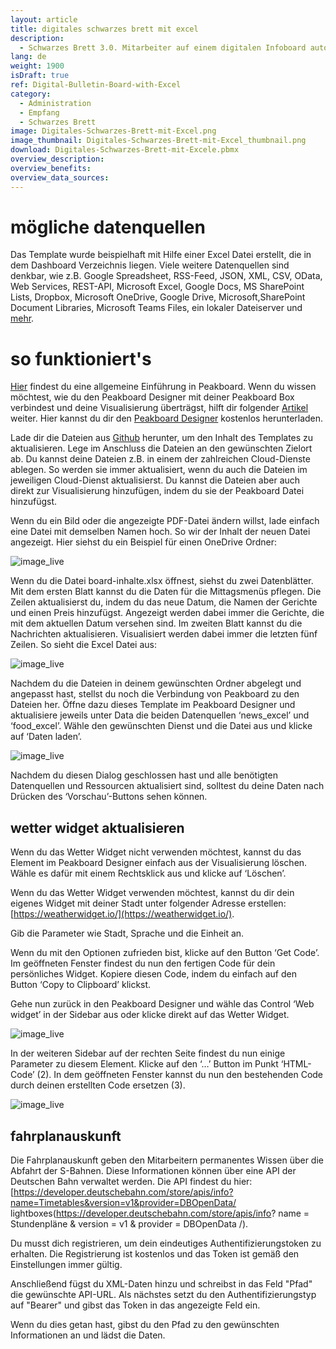 ```yaml
---
layout: article
title: digitales schwarzes brett mit excel
description: 
  - Schwarzes Brett 3.0. Mitarbeiter auf einem digitalen Infoboard automatisiert auf dem Laufenden halten. Egal ob es dabei um allgemeine Mitarbeiterinformationen, einen Newsticker, den Speiseplan in der Mensa, Schichtpläne, Ankündigungen oder aber Raumbelegungspläne am Empfang geht, du bleibst hinsichtlich der Medienformate, Darstellung und Inhalte völlig flexibel. Alle News, Bilder und PDF-Dokumente können über einen OneDrive Order verwaltet werden. Mit diesem Template steht deiner individuellen Digital Signage Anwendung nichts mehr im Weg.
lang: de
weight: 1900
isDraft: true
ref: Digital-Bulletin-Board-with-Excel
category:
  - Administration
  - Empfang
  - Schwarzes Brett
image: Digitales-Schwarzes-Brett-mit-Excel.png
image_thumbnail: Digitales-Schwarzes-Brett-mit-Excel_thumbnail.png
download: Digitales-Schwarzes-Brett-mit-Excele.pbmx
overview_description:
overview_benefits:
overview_data_sources:
---
```


# mögliche datenquellen

Das Template wurde beispielhaft mit Hilfe einer Excel Datei erstellt, die in dem Dashboard Verzeichnis liegen. Viele weitere Datenquellen sind denkbar, wie z.B. Google Spreadsheet, RSS-Feed, JSON, XML, CSV, OData, Web Services, REST-API, Microsoft Excel, Google Docs, MS SharePoint Lists, Dropbox, Microsoft OneDrive, Google Drive, Microsoft,SharePoint Document Libraries, Microsoft Teams Files, ein lokaler Dateiserver und [mehr](https://peakboard.com/datenanbindungen/).

# so funktioniert's

[Hier](https://peakboard.rocks/erste-schritte) findest du eine allgemeine Einführung in Peakboard. Wenn du wissen möchtest, wie du den Peakboard Designer mit deiner Peakboard Box verbindest und deine Visualisierung überträgst, hilft dir folgender [Artikel](https://peakboard.rocks/anschliessen) weiter. Hier kannst du dir den [Peakboard Designer](https://peakboard.com/peakboard-designer/?utm_campaign=templates&utm_medium=description_link&utm_source=templates_overview) kostenlos herunterladen.

Lade dir die Dateien aus [Github](https://github.com/Peakboard/peakboard-templates.github.io/tree/master/_templates/Digital-Bulletin-Board-with-Excel/data-files) herunter, um den Inhalt des Templates zu aktualisieren. Lege im Anschluss die Dateien an den gewünschten Zielort ab. Du kannst deine Dateien z.B. in einem der zahlreichen Cloud-Dienste ablegen. So werden sie immer aktualisiert, wenn du auch die Dateien im jeweiligen Cloud-Dienst aktualisierst. Du kannst die Dateien aber auch direkt zur Visualisierung hinzufügen, indem du sie der Peakboard Datei hinzufügst.

Wenn du ein Bild oder die angezeigte PDF-Datei ändern willst, lade einfach eine Datei mit demselben Namen hoch. So wir der Inhalt der neuen Datei angezeigt. Hier siehst du ein Beispiel für einen OneDrive Ordner:

![image_live](img/OneDrive-Data-Overview.png)

Wenn du die Datei board-inhalte.xlsx öffnest, siehst du zwei Datenblätter. Mit dem ersten Blatt kannst du die Daten für die Mittagsmenüs pflegen. Die Zeilen aktualisierst du, indem du das neue Datum, die Namen der Gerichte und einen Preis hinzufügst. Angezeigt werden dabei immer die Gerichte, die mit dem aktuellen Datum versehen sind. Im zweiten Blatt kannst du die Nachrichten aktualisieren. Visualisiert werden dabei immer die letzten fünf Zeilen. So sieht die Excel Datei aus:

![image_live](img/Excel-Data-Structure.png)

Nachdem du die Dateien in deinem gewünschten Ordner abgelegt und angepasst hast, stellst du noch die Verbindung von Peakboard zu den Dateien her. Öffne dazu dieses Template im Peakboard Designer und aktualisiere jeweils unter Data die beiden Datenquellen ‘news_excel’ und ‘food_excel’. Wähle den gewünschten Dienst und die Datei aus und klicke auf ‘Daten laden’.

![image_live](img/Excel-Data-Source-Selection.png)

Nachdem du diesen Dialog geschlossen hast und alle benötigten Datenquellen und Ressourcen aktualisiert sind, solltest du deine Daten nach Drücken des ‘Vorschau’-Buttons sehen können.

## wetter widget aktualisieren
Wenn du das Wetter Widget nicht verwenden möchtest, kannst du das Element im Peakboard Designer einfach aus der Visualisierung löschen. Wähle es dafür mit einem Rechtsklick aus und klicke auf ‘Löschen’.

Wenn du das Wetter Widget verwenden möchtest, kannst du dir dein eigenes Widget mit deiner Stadt unter folgender Adresse erstellen: [https://weatherwidget.io/](https://weatherwidget.io/).

Gib die Parameter wie Stadt, Sprache und die Einheit an.

Wenn du mit den Optionen zufrieden bist, klicke auf den Button ‘Get Code’. Im geöffneten Fenster findest du nun den fertigen Code für dein persönliches Widget. Kopiere diesen Code, indem du einfach auf den Button ‘Copy to Clipboard’ klickst.

Gehe nun zurück in den Peakboard Designer und wähle das Control ‘Web widget’ in der Sidebar aus oder klicke direkt auf das Wetter Widget.

![image_live](img/select_weather_widget.gif)

In der weiteren Sidebar auf der rechten Seite findest du nun einige Parameter zu diesem Element. Klicke auf den ‘…’ Button im Punkt ‘HTML-Code’ (2). In dem geöffneten Fenster kannst du nun den bestehenden Code durch deinen erstellten Code ersetzen (3).

![image_live](img/web_widget_code.png)


## fahrplanauskunft
Die Fahrplanauskunft geben den Mitarbeitern permanentes Wissen über die Abfahrt der S-Bahnen. Diese Informationen können über eine API der Deutschen Bahn verwaltet werden. Die API findest du hier: [https://developer.deutschebahn.com/store/apis/info?name=Timetables&version=v1&provider=DBOpenData/ lightboxes(https://developer.deutschebahn.com/store/apis/info? name = Stundenpläne & version = v1 & provider = DBOpenData /).

Du musst dich registrieren, um dein eindeutiges Authentifizierungstoken zu erhalten. Die Registrierung ist kostenlos und das Token ist gemäß den Einstellungen immer gültig.

Anschließend fügst du XML-Daten hinzu und schreibst in das Feld "Pfad" die gewünschte API-URL. Als nächstes setzt du den Authentifizierungstyp auf "Bearer" und gibst das Token in das angezeigte Feld ein.

Wenn du dies getan hast, gibst du den Pfad zu den gewünschten Informationen an und lädst die Daten.